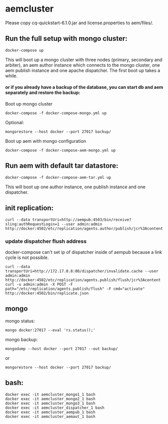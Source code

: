 # aemcluster

Please copy cq-quickstart-6.1.0.jar and license.properties to aem/files/.

## Run the full setup with mongo cluster:

    docker-compose up

This will boot up a mongo cluster with three nodes (primary, secondary and arbiter), an aem author instance which connects to the mongo cluster, one aem publish instance and one apache dispatcher. The first boot up takes a while.

#### or if you already have a backup of the database, you can start db and aem separately and restore the backup:

Boot up mongo cluster

    docker-compose -f docker-compose-mongo.yml up

Optional:

    mongorestore --host docker --port 27017 backup/
    
Boot up aem with mongo configuration

    docker-compose -f docker-compose-aem-mongo.yml up


## Run aem with default tar datastore:

    docker-compose -f docker-compose-aem-tar.yml up

This will boot up one author instance, one publish instance and one dispatcher.

## init replication:

    curl --data transportUri=http://aempub:4503/bin/receive?sling:authRequestLogin=1 --user admin:admin http://docker:4502/etc/replication/agents.author/publish/jcr%3Acontent

### update dispatcher flush address

docker-compose can't set ip of dispatcher inside of aempub because a link cycle is not possible.

    curl --data transportUri=http://172.17.0.8:80/dispatcher/invalidate.cache --user admin:admin http://docker:4502/etc/replication/agents.publish/flush/jcr%3Acontent
    curl -u admin:admin -X POST -F path="/etc/replication/agents.publish/flush" -F cmd="activate" http://docker:4502/bin/replicate.json


## mongo

mongo status:

    mongo docker:27017 --eval 'rs.status();'

mongo backup:

    mongodump --host docker --port 27017 --out backup/

or

    mongorestore --host docker --port 27017 backup/


## bash:

    docker exec -it aemcluster_mongo1_1 bash
    docker exec -it aemcluster_mongo2_1 bash
    docker exec -it aemcluster_mongo3_1 bash
    docker exec -it aemcluster_dispatcher_1 bash
    docker exec -it aemcluster_aempub_1 bash
    docker exec -it aemcluster_aemaut_1 bash
